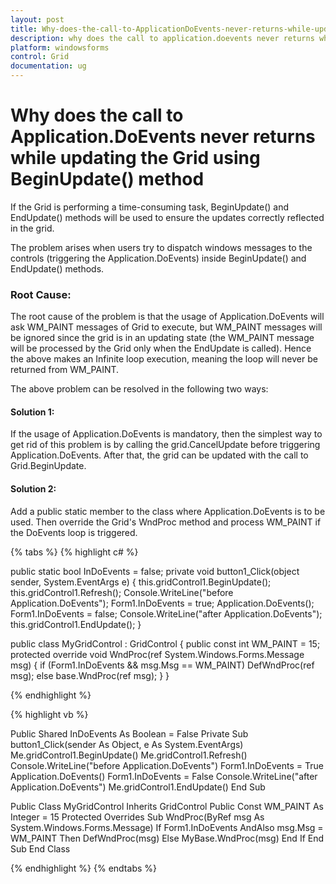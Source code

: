 ```yaml
---
layout: post
title: Why-does-the-call-to-ApplicationDoEvents-never-returns-while-updating-the-grid-using-beginupdate-method | Windows Forms | Syncfusion
description: why does the call to application.doevents never returns while updating the grid using beginupdate() method
platform: windowsforms
control: Grid
documentation: ug
---
```


# Why does the call to Application.DoEvents never returns while updating the Grid using BeginUpdate() method

If the Grid is performing a time-consuming task, BeginUpdate() and EndUpdate() methods will be used to ensure the updates correctly reflected in the grid. 

The problem arises when users try to dispatch windows messages to the controls (triggering the Application.DoEvents) inside BeginUpdate() and EndUpdate() methods.

### Root Cause:

The root cause of the problem is that the usage of Application.DoEvents will ask WM_PAINT messages of Grid to execute, but WM_PAINT messages will be ignored since the grid is in an updating state (the WM_PAINT message will be processed by the Grid only when the EndUpdate is called). Hence the above makes an Infinite loop execution, meaning the loop will never be returned from WM_PAINT.

The above problem can be resolved in the following two ways:

#### Solution 1:

If the usage of Application.DoEvents is mandatory, then the simplest way to get rid of this problem is by calling the grid.CancelUpdate before triggering Application.DoEvents. After that, the grid can be updated with the call to Grid.BeginUpdate.

#### Solution 2:

Add a public static member to the class where Application.DoEvents is to be used. Then override the Grid's WndProc method and process WM_PAINT if the DoEvents loop is triggered.

{% tabs %}
{% highlight c# %}

public static bool InDoEvents = false;
private void button1_Click(object sender, System.EventArgs e)
{
    this.gridControl1.BeginUpdate();
    this.gridControl1.Refresh();
    Console.WriteLine("before Application.DoEvents");
    Form1.InDoEvents = true;
    Application.DoEvents();
    Form1.InDoEvents = false;
    Console.WriteLine("after Application.DoEvents");
    this.gridControl1.EndUpdate();
}

public class MyGridControl : GridControl
{
    public const int WM_PAINT = 15;
    protected override void WndProc(ref System.Windows.Forms.Message msg)
    {
      if (Form1.InDoEvents && msg.Msg == WM_PAINT)
            DefWndProc(ref msg);
       else
          base.WndProc(ref msg);
    }
}

{% endhighlight %}

{% highlight vb %}

Public Shared InDoEvents As Boolean = False
Private Sub button1_Click(sender As Object, e As System.EventArgs)
Me.gridControl1.BeginUpdate()
Me.gridControl1.Refresh()
Console.WriteLine("before Application.DoEvents")
Form1.InDoEvents = True
Application.DoEvents()
Form1.InDoEvents = False
Console.WriteLine("after Application.DoEvents")
Me.gridControl1.EndUpdate()
End Sub

Public Class MyGridControl
Inherits GridControl
Public Const WM_PAINT As Integer = 15
Protected Overrides Sub WndProc(ByRef msg As System.Windows.Forms.Message)
If Form1.InDoEvents AndAlso msg.Msg = WM_PAINT Then
DefWndProc(msg)
Else
MyBase.WndProc(msg)
End If
End Sub
End Class

{% endhighlight %}
{% endtabs %}
